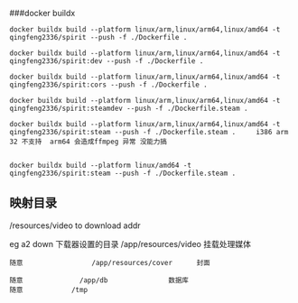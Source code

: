 ###docker buildx
    
    docker buildx build --platform linux/arm,linux/arm64,linux/amd64 -t qingfeng2336/spirit --push -f ./Dockerfile .

	docker buildx build --platform linux/arm,linux/arm64,linux/amd64 -t qingfeng2336/spirit:dev --push -f ./Dockerfile .

	docker buildx build --platform linux/arm,linux/arm64,linux/amd64 -t qingfeng2336/spirit:cors --push -f ./Dockerfile .
    
	docker buildx build --platform linux/arm,linux/arm64,linux/amd64 -t qingfeng2336/spirit:steamdev --push -f ./Dockerfile.steam . 

	docker buildx build --platform linux/arm,linux/arm64,linux/amd64 -t qingfeng2336/spirit:steam --push -f ./Dockerfile.steam .     i386 arm 32 不支持  arm64 会造成ffmpeg 异常 没能力搞 


	docker buildx build --platform linux/amd64 -t qingfeng2336/spirit:steam --push -f ./Dockerfile.steam .
## 映射目录

/resources/video   to download addr


eg 
a2 down
	下载器设置的目录     /app/resources/video        挂载处理媒体

	随意			       /app/resources/cover      封面

	随意              /app/db               数据库
	随意			  /tmp